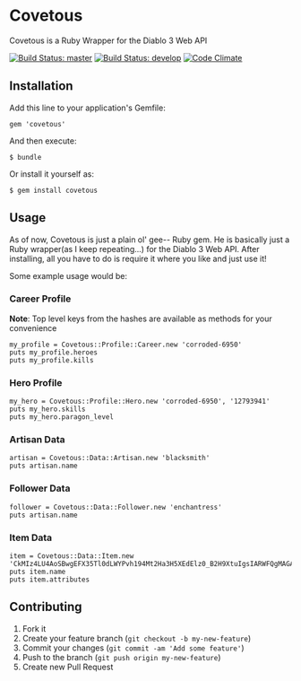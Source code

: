 # Covetous

Covetous is a Ruby Wrapper for the Diablo 3 Web API

[![Build Status: master](https://travis-ci.org/corroded/covetous.png?branch=master)](https://travis-ci.org/corroded/covetous)
[![Build Status: develop](https://travis-ci.org/corroded/covetous.png?branch=develop)](https://travis-ci.org/corroded/covetous)
[![Code Climate](https://codeclimate.com/badge.png)](https://codeclimate.com/github/corroded/covetous)

## Installation

Add this line to your application's Gemfile:

    gem 'covetous'

And then execute:

    $ bundle

Or install it yourself as:

    $ gem install covetous

## Usage

As of now, Covetous is just a plain ol' gee-- Ruby gem. He is basically just a Ruby wrapper(as I keep repeating...)
for the Diablo 3 Web API. After installing, all you have to do is require it where you like and just use it!

Some example usage would be:

### Career Profile

**Note**: Top level keys from the hashes are available as methods for your convenience

    my_profile = Covetous::Profile::Career.new 'corroded-6950'
    puts my_profile.heroes
    puts my_profile.kills

### Hero Profile

    my_hero = Covetous::Profile::Hero.new 'corroded-6950', '12793941'
    puts my_hero.skills
    puts my_hero.paragon_level

### Artisan Data

    artisan = Covetous::Data::Artisan.new 'blacksmith'
    puts artisan.name

### Follower Data

    follower = Covetous::Data::Follower.new 'enchantress'
    puts artisan.name

### Item Data

    item = Covetous::Data::Item.new 'CkMIz4LU4AoSBwgEFX35Tl0dLWYPvh194Mt2Ha3H5XEdElz0_B2H9XtuIgsIARWFQgMAGAAgCjAJOLYEQABIAVAOYPkEGPrl99QLUAZYAA'
    puts item.name
    puts item.attributes

## Contributing

1. Fork it
2. Create your feature branch (`git checkout -b my-new-feature`)
3. Commit your changes (`git commit -am 'Add some feature'`)
4. Push to the branch (`git push origin my-new-feature`)
5. Create new Pull Request
